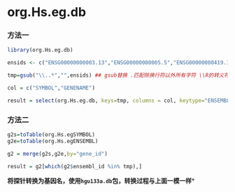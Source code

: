 # org.Hs.eg.db

### 方法一

~~~R
library(org.Hs.eg.db)

ensids <- c("ENSG00000000003.13","ENSG00000000005.5","ENSG00000000419.11","ENSG00000000457.12","ENSG00000000460.15","ENSG00000000938.11") 

tmp=gsub("\\..*","",ensids) ## gsub替换 .匹配除换行符以外所有字符 \\R的转义符号

col = c("SYMBOL","GENENAME")

result = select(org.Hs.eg.db, keys=tmp, columns = col, keytype="ENSEMBL")
~~~



### 方法二

~~~R
g2s=toTable(org.Hs.egSYMBOL)
g2e=toTable(org.Hs.egENSEMBL)

g2 = merge(g2s,g2e,by="gene_id")

result = g2[which(g2$ensembl_id %in% tmp),]
~~~



**将探针转换为基因名，使用`hgu133a.db`包，转换过程与上面一模一样***

